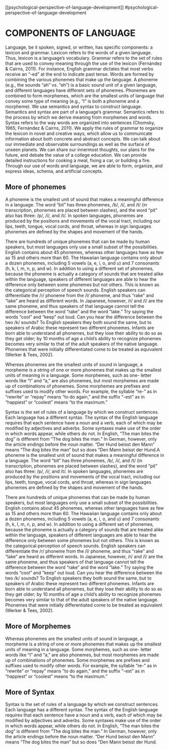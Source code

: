 [[psychological-perspective-of-language-development]]
#psychological-perspective-of-language-development

# COMPONENTS OF LANGUAGE
Language, be it spoken, signed, or written, has specific components: a lexicon and grammar. Lexicon refers
to the words of a given language. Thus, lexicon is a language’s vocabulary. Grammar refers to the set
of rules that are used to convey meaning through the use of the lexicon (Fernández & Cairns, 2011). For
instance, English grammar dictates that most verbs receive an “-ed” at the end to indicate past tense.
Words are formed by combining the various phonemes that make up the language. A phoneme (e.g., the
sounds “ah” vs. “eh”) is a basic sound unit of a given language, and different languages have different
sets of phonemes. Phonemes are combined to form morphemes, which are the smallest units of language
that convey some type of meaning (e.g., “I” is both a phoneme and a morpheme). We use semantics and
syntax to construct language. Semantics and syntax are part of a language’s grammar. Semantics refers to
the process by which we derive meaning from morphemes and words. Syntax refers to the way words are
organized into sentences (Chomsky, 1965; Fernández & Cairns, 2011).
We apply the rules of grammar to organize the lexicon in novel and creative ways, which allow us to
communicate information about both concrete and abstract concepts. We can talk about our immediate
and observable surroundings as well as the surface of unseen planets. We can share our innermost
thoughts, our plans for the future, and debate the value of a college education. We can provide detailed
instructions for cooking a meal, fixing a car, or building a fire. Through our use of words and language,
we are able to form, organize, and express ideas, schema, and artificial concepts.

## More of phonemes
A phoneme is the smallest unit of sound that makes a meaningful difference in a language. The word
“bit” has three phonemes, /b/, /i/, and /t/ (in transcription, phonemes are placed between slashes), and the
word “pit” also has three: /p/, /i/, and /t/. In spoken languages, phonemes are produced by the positions
and movements of the vocal tract, including our lips, teeth, tongue, vocal cords, and throat, whereas in
sign languages phonemes are defined by the shapes and movement of the hands.

There are hundreds of unique phonemes that can be made by human speakers, but most languages only
use a small subset of the possibilities. English contains about 45 phonemes, whereas other languages
have as few as 15 and others more than 60. The Hawaiian language contains only about a dozen
phonemes, including 5 vowels (a, e, i, o, and u) and 7 consonants (h, k, l, m, n, p, and w).
In addition to using a different set of phonemes, because the phoneme is actually a category of sounds
that are treated alike within the language, speakers of different languages are able to hear the difference
only between some phonemes but not others. This is known as the categorical perception of speech
sounds. English speakers can differentiate the /r/ phoneme from the /l/ phoneme, and thus “rake” and
“lake” are heard as different words. In Japanese, however, /r/ and /l/ are the same phoneme, and thus
speakers of that language cannot tell the difference between the word “rake” and the word “lake.” Try
saying the words “cool” and “keep” out loud. Can you hear the difference between the two /k/ sounds?
To English speakers they both sound the same, but to speakers of Arabic these represent two different
phonemes.
Infants are born able to understand all phonemes, but they lose their ability to do so as they get older;
by 10 months of age a child’s ability to recognize phonemes becomes very similar to that of the
adult speakers of the native language. Phonemes that were initially differentiated come to be treated as
equivalent (Werker & Tees, 2002).

Whereas phonemes are the smallest units of sound in language, a morpheme is a string of one or more
phonemes that makes up the smallest units of meaning in a language. Some morphemes, such as one-
letter words like “I” and “a,” are also phonemes, but most morphemes are made up of combinations of
phonemes. Some morphemes are prefixes and suffixes used to modify other words. For example, the
syllable “re-” as in “rewrite” or “repay” means “to do again,” and the suffix “-est” as in “happiest” or
“coolest” means “to the maximum.”

Syntax is the set of rules of a language by which we construct sentences. Each language has a different
syntax. The syntax of the English language requires that each sentence have a noun and a verb, each
of which may be modified by adjectives and adverbs. Some syntaxes make use of the order in which
words appear, while others do not. In English, “The man bites the dog” is different from “The dog bites
the man.” In German, however, only the article endings before the noun matter. “Der Hund beisst den
Mann” means “The dog bites the man” but so does “Den Mann beisst der Hund.A phoneme is the smallest unit of sound that makes a meaningful difference in a language. The word
“bit” has three phonemes, /b/, /i/, and /t/ (in transcription, phonemes are placed between slashes), and the
word “pit” also has three: /p/, /i/, and /t/. In spoken languages, phonemes are produced by the positions
and movements of the vocal tract, including our lips, teeth, tongue, vocal cords, and throat, whereas in
sign languages phonemes are defined by the shapes and movement of the hands.

There are hundreds of unique phonemes that can be made by human speakers, but most languages only
use a small subset of the possibilities. English contains about 45 phonemes, whereas other languages
have as few as 15 and others more than 60. The Hawaiian language contains only about a dozen
phonemes, including 5 vowels (a, e, i, o, and u) and 7 consonants (h, k, l, m, n, p, and w).
In addition to using a different set of phonemes, because the phoneme is actually a category of sounds
that are treated alike within the language, speakers of different languages are able to hear the difference
only between some phonemes but not others. This is known as the categorical perception of speech
sounds. English speakers can differentiate the /r/ phoneme from the /l/ phoneme, and thus “rake” and
“lake” are heard as different words. In Japanese, however, /r/ and /l/ are the same phoneme, and thus
speakers of that language cannot tell the difference between the word “rake” and the word “lake.” Try
saying the words “cool” and “keep” out loud. Can you hear the difference between the two /k/ sounds?
To English speakers they both sound the same, but to speakers of Arabic these represent two different
phonemes.
Infants are born able to understand all phonemes, but they lose their ability to do so as they get older;
by 10 months of age a child’s ability to recognize phonemes becomes very similar to that of the
adult speakers of the native language. Phonemes that were initially differentiated come to be treated as
equivalent (Werker & Tees, 2002).

## More of Morphemes

Whereas phonemes are the smallest units of sound in language, a morpheme is a string of one or more
phonemes that makes up the smallest units of meaning in a language. Some morphemes, such as one-
letter words like “I” and “a,” are also phonemes, but most morphemes are made up of combinations of
phonemes. Some morphemes are prefixes and suffixes used to modify other words. For example, the
syllable “re-” as in “rewrite” or “repay” means “to do again,” and the suffix “-est” as in “happiest” or
“coolest” means “to the maximum.”

## More of Syntax

Syntax is the set of rules of a language by which we construct sentences. Each language has a different
syntax. The syntax of the English language requires that each sentence have a noun and a verb, each
of which may be modified by adjectives and adverbs. Some syntaxes make use of the order in which
words appear, while others do not. In English, “The man bites the dog” is different from “The dog bites
the man.” In German, however, only the article endings before the noun matter. “Der Hund beisst den
Mann” means “The dog bites the man” but so does “Den Mann beisst der Hund.